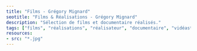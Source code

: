 ```yaml
---
title: "Films - Grégory Mignard"
seotitle: "Films & Réalisations - Grégory Mignard"
description: "Sélection de films et documentaire réalisés."
tags: ["films", "réalisations", "réalisateur", "documentaire", "vidéaste", "surf", "slow life", "neorural", "photographie", "vidéo", "dop"]
resources:
- src: "*.jpg"
---
```


